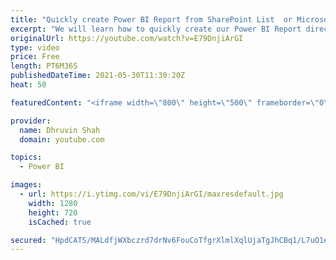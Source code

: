 ```yaml
---
title: "Quickly create Power BI Report from SharePoint List  or Microsoft List"
excerpt: "We will learn how to quickly create our Power BI Report directly from SharePoint List or Microsoft Lists during this session. This is the first integration experience with Power BI. This experience empowers SharePoint list and Microsoft List users to easily explore their list data with just a few clicks."
originalUrl: https://youtube.com/watch?v=E79DnjiArGI
type: video
price: Free
length: PT6M36S
publishedDateTime: 2021-05-30T11:30:20Z
heat: 50

featuredContent: "<iframe width=\"800\" height=\"500\" frameborder=\"0\" src=\"https://www.youtube.com/embed/E79DnjiArGI\" allow=\"accelerometer; autoplay; encrypted-media; gyroscope; picture-in-picture\" allowfullscreen></iframe>"

provider:
  name: Dhruvin Shah
  domain: youtube.com

topics:
  - Power BI

images:
  - url: https://i.ytimg.com/vi/E79DnjiArGI/maxresdefault.jpg
    width: 1280
    height: 720
    isCached: true

secured: "HpdCATS/MALdfjWXbczrd7drNv6FouCoTfgrXlmlXqlUjaTgJhCBq1/L7uO1eoQqMr55Ra0jKkK2HTEHQLsDO4zUwrPlHQ8QlazH7d2K4xtxaxtvYmgf6Malvq8XNvDwF1G2HiVdYiGRxtS2pPqnI/S3XM9qA2sJ0UBubMA+HHJjYiJZB9cYDihiBiCwyvXGaCUlWkELMoFozMl7qN3uFALtKXk5MQgoxlLdzVvLVsDrEf8S7L0NwQ5jcoVqWYr2DkEQlYxRp+bINWSQNp1bPHYPipMYv96iKsOMqRiWFKwQgKesAdV8Ql/6DDUoi3p0tJsXRzpGLd1EwXrmza2aIksLpqRY/KlS9V8llAO5POCW09xNoF9uhT+iy6FhcwwFOQXyFoftrJSTxtwikQVuWSd4+tgbCDWaTib9pcZVlS0=;CsHz0y0X/yT9MdhINDmUXw=="
---
```


